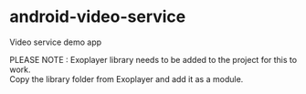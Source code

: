 android-video-service
=====================
Video service demo app

PLEASE NOTE : Exoplayer library needs to be added to the project for this to work.  
Copy the library folder from Exoplayer and add it as a module.
